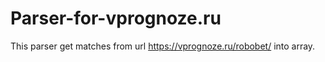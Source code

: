 # Parser-for-vprognoze.ru
This parser get matches from url https://vprognoze.ru/robobet/ into array.
